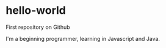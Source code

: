 # hello-world
First repository on Github

I'm a beginning programmer, learning in Javascript and Java.
